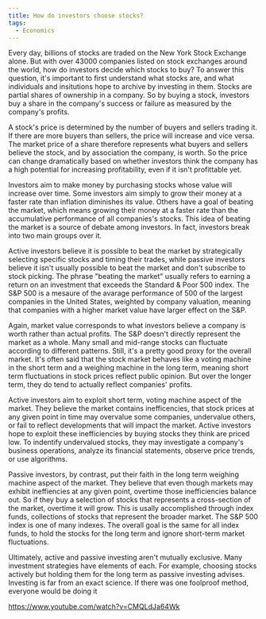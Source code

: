 ```yaml
---
title: How do investors choose stocks?
tags:
  - Economics
---
```


Every day, billions of stocks are traded on the New York Stock Exchange alone. But with over 43000 companies listed on stock exchanges around the world, how do investors decide which stocks to buy? To answer this question, it's important to first understand what stocks are, and what individuals and insitutions hope to archive by investing in them. Stocks are partial shares of ownership in a company. So by buying a stock, investors buy a share in the company's success or failure as measured by the company's profits.

A stock's price is determined by the number of buyers and sellers trading it. If there are more buyers than sellers, the price will increase and vice versa. The market price of a share therefore represents what buyers and sellers believe the stock, and by association the company, is worth. So the price can change dramatically based on whether investors think the company has a high potential for increasing profitability, even if it isn't profittable yet.

Investors aim to make money by purchasing stocks whose value will increase over time. Some investors aim simply to grow their money at a faster rate than inflation diminishes its value. Others have a goal of beating the market, which means growing their money at a faster rate than the accumulative performance of all companies's stocks. This idea of beating the market is a source of debate among investors. In fact, investors break into two main groups over it.

Active investors believe it is possible to beat the market by strategically selecting specific stocks and timing their trades, while passive investors believe it isn't usually possible to beat the market and don't subscribe to stock picking. The phrase "beating the market" usually refers to earning a return on an investment that exceeds the Standard & Poor 500 index. The S&P 500 is a mesaure of the avarage performance of 500 of the largest companies in the United States, weighted by company valuation, meaning that companies with a higher market value have larger effect on the S&P.

Again, market value corresponds to what investors believe a company is worth rather than actual profits. The S&P doesn't directly represent the market as a whole. Many small and mid-range stocks can fluctuate according to different patterns. Still, it's a pretty good proxy for the overall market. It's often said that the stock market behaves like a voting machine in the short term and a weighing machine in the long term, meaning short term fluctuations in stock prices reflect public opinion. But over the longer term, they do tend to actually reflect companies' profits.

Active investors aim to exploit short term, voting machine aspect of the market. They believe the market contains inefficencies, that stock prices at any given point in time may overvalue some companies, undervalue others, or fail to reflect developments that will impact the market. Active investors hope to exploit these inefficiencies by buying stocks they think are priced low. To indentify undervalued stocks, they may investigate a company's business operations, analyze its financial statements, observe price trends, or use algorithms.

Passive investors, by contrast, put their faith in the long term weighing machine aspect of the market. They believe that even though markets may exhibit ineffiencies at any given point, overtime those inefficiencies balance out. So if they buy a selection of stocks that represents a cross-section of the market, overtime it will grow. This is usally accomplished through index funds, collections of stocks that represent the broader market. The S&P 500 index is one of many indexes. The overall goal is the same for all index funds, to hold the stocks for the long term and ignore short-term market fluctuations.

Ultimately, active and passive investing aren't mutually exclusive. Many investment strategies have elements of each. For example, choosing stocks actively but holding them for the long term as passive investing advises. Investing is far from an exact science. If there was one foolproof method, everyone would be doing it

https://www.youtube.com/watch?v=CMQLdJa64Wk
